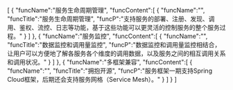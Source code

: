 [
	{
		"funcName":"服务生命周期管理",
		"funcContent":[
			{
				"funcName":"",
				"funcTitle":"服务生命周期管理",
				"funcP":"支持服务的部署、注册、发现、调用、鉴权、流控、日志等功能，基于这些功能可以更灵活的控制服务的整个服务过程。"
			}
		]
	},
	{
		"funcName":"服务监控",
		"funcContent":[
			{
				"funcName":"",
				"funcTitle":"数据监控和调用量监控",
				"funcP":"数据监控和调用量监控相结合，让用户可以方便地了解各服务各个维度的调用数据，以及服务之间的相互调用关系和调用状况。"
			}
		]
	},
	{
		"funcName":"多框架兼容",
		"funcContent":[
			{
				"funcName":"",
				"funcTitle":"拥抱开源",
				"funcP":"服务框架一期支持Spring Cloud框架，后期还会支持服务网格（Service Mesh）。"
			}
		]
	}
]